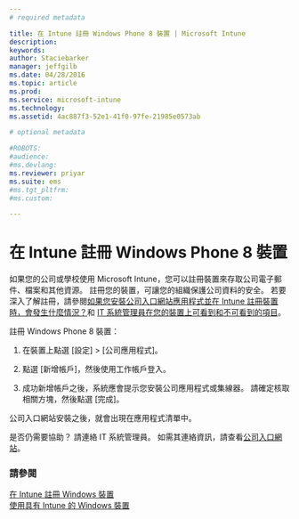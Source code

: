 ```yaml
---
# required metadata

title: 在 Intune 註冊 Windows Phone 8 裝置 | Microsoft Intune
description:
keywords:
author: Staciebarker
manager: jeffgilb
ms.date: 04/28/2016
ms.topic: article
ms.prod:
ms.service: microsoft-intune
ms.technology:
ms.assetid: 4ac887f3-52e1-41f0-97fe-21985e0573ab

# optional metadata

#ROBOTS:
#audience:
#ms.devlang:
ms.reviewer: priyar
ms.suite: ems
#ms.tgt_pltfrm:
#ms.custom:

---
```



# 在 Intune 註冊 Windows Phone 8 裝置

如果您的公司或學校使用 Microsoft Intune，您可以註冊裝置來存取公司電子郵件、檔案和其他資源。 註冊您的裝置，可讓您的組織保護公司資料的安全。 若要深入了解註冊，請參閱[如果您安裝公司入口網站應用程式並在 Intune 註冊裝置時，會發生什麼情況？](what-happens-if-you-install-the-company-portal-app-and-enroll-your-device-in-intune-windows.md)和 [IT 系統管理員在您的裝置上可看到和不可看到的項目](what-can-your-it-administrator-see-when-you-enroll-your-device-in-intune-windows.md)。


註冊 Windows Phone 8 裝置：

1.  在裝置上點選 [設定] &gt; [公司應用程式]。

2.  點選 [新增帳戶]，然後使用工作帳戶登入。

3.  成功新增帳戶之後，系統應會提示您安裝公司應用程式或集線器。 請確定核取相關方塊，然後點選 [完成]。

公司入口網站安裝之後，就會出現在應用程式清單中。

是否仍需要協助？ 請連絡 IT 系統管理員。 如需其連絡資訊，請查看[公司入口網站](http://portal.manage.microsoft.com)。

### 請參閱
[在 Intune 註冊 Windows 裝置](enroll-your-device-in-intune-windows.md)</br>
[使用具有 Intune 的 Windows 裝置](using-your-windows-device-with-intune.md)



<!--HONumber=Jun16_HO2-->


